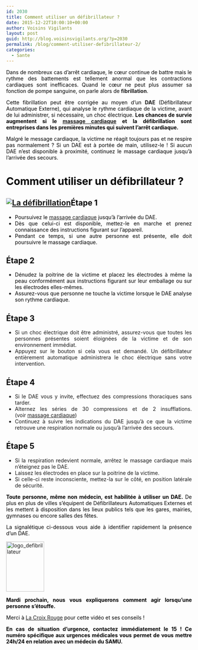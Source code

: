 ```yaml
---
id: 2030
title: Comment utiliser un défibrillateur ?
date: 2015-12-22T10:00:10+00:00
author: Voisins Vigilants
layout: post
guid: http://blog.voisinsvigilants.org/?p=2030
permalink: /blog/comment-utiliser-defibrillateur-2/
categories:
  - Sante
---
```

<p style="text-align: justify;">
  <span style="color: #000000;">Dans de nombreux cas d&rsquo;arrêt cardiaque, le cœur continue de battre mais le rythme des battements est tellement anormal que les contractions cardiaques sont inefficaces. Quand le cœur ne peut plus assumer sa fonction de pompe sanguine, on parle alors de </span><b style="font-style: inherit;">fibrillation</b><span style="color: #000000;">. </span>
</p>

<p style="text-align: justify;">
  <span style="color: #000000;">Cette fibrillation peut être corrigée au moyen d&rsquo;un </span><b style="font-style: inherit;">DAE </b><span style="color: #000000;">(Défibrillateur Automatique Externe), qui analyse le rythme cardiaque </span><span style="color: #000000;">de la victime, avant de lui administrer, si nécessaire, un choc électrique. </span><strong style="color: #000000;">Les chances de survie augmentent si le <a href="http://blog.voisinsvigilants.org/blog/arret-cardiaque-3-gestes-peuvent-sauver-vie/">massage cardiaque</a> et la défibrillation sont entreprises dans les premières minutes qui suivent l&rsquo;arrêt cardiaque.</strong>
</p>

<p style="color: #474747; text-align: justify;">
  <span style="color: #000000;">Malgré le message cardiaque, la victime ne réagit toujours pas et ne respire pas normalement ? Si un DAE est à portée de main, utilisez-le ! Si aucun DAE n&rsquo;est disponible à proximité, continuez le massage cardiaque jusqu&rsquo;à l&rsquo;arrivée des secours.</span>
</p>

<h1 style="text-align: justify;">
  <span style="color: #000000;">Comment utiliser un défibrillateur ?</span>
</h1>

<h2 style="text-align: justify;">
  <a href="./../../images/2015/12/La-defibrillation.jpg"><img class="aligncenter  wp-image-1077" src="./../../images/2015/12/La-defibrillation.jpg" alt="La défibrillation"/></a><strong><span style="color: #000000;">Étape 1</span></strong>
</h2>

<ul style="text-align: justify;">
  <li>
    <span style="color: #000000;">Poursuivez le <a href="http://blog.voisinsvigilants.org/blog/arret-cardiaque-3-gestes-peuvent-sauver-vie/">massage cardiaque</a> jusqu&rsquo;à l&rsquo;arrivée du DAE.</span>
  </li>
  <li>
    <span style="color: #000000;">Dès que celui-ci est disponible, mettez-le en marche et prenez connaissance des instructions figurant sur l&rsquo;appareil.</span>
  </li>
  <li>
    <span style="color: #000000;">Pendant ce temps, si une autre personne est présente, elle doit poursuivre le massage cardiaque.</span>
  </li>
</ul>

<h2 style="text-align: justify;">
  <strong><span style="color: #000000;">Étape 2</span></strong>
</h2>

<ul style="text-align: justify;">
  <li>
    <span style="color: #000000;">Dénudez la poitrine de la victime et placez les électrodes à même la peau conformément aux instructions figurant sur leur emballage ou sur les électrodes elles-mêmes.</span>
  </li>
  <li>
    <span style="color: #000000;">Assurez-vous que personne ne touche la victime lorsque le DAE analyse son rythme cardiaque.</span>
  </li>
</ul>

<h2 style="text-align: justify;">
  <strong><span style="color: #000000;">Étape 3</span></strong>
</h2>

<ul style="text-align: justify;">
  <li>
    Si un choc électrique doit être administré, assurez-vous que toutes les personnes présentes soient éloignées de la victime et de son environnement immédiat.
  </li>
  <li>
    Appuyez sur le bouton si cela vous est demandé. Un défibrillateur entièrement automatique administrera le choc électrique sans votre intervention.
  </li>
</ul>

<h2 style="color: #474747; text-align: justify;">
  <strong><span style="color: #000000;">Étape 4</span></strong>
</h2>

<ul style="text-align: justify;">
  <li>
    Si le DAE vous y invite, effectuez des compressions thoraciques sans tarder.
  </li>
  <li>
    Alternez les séries de 30 compressions et de 2 insufflations. (voir <a href="http://blog.voisinsvigilants.org/blog/arret-cardiaque-3-gestes-peuvent-sauver-vie/">massage cardiaque</a>)
  </li>
  <li>
    Continuez à suivre les indications du DAE jusqu&rsquo;à ce que la victime retrouve une respiration normale ou jusqu&rsquo;à l&rsquo;arrivée des secours.
  </li>
</ul>

<h2 style="text-align: justify;">
  <strong><span style="color: #000000;">Étape 5</span></strong>
</h2>

<ul style="text-align: justify;">
  <li>
    Si la respiration redevient normale, arrêtez le massage cardiaque mais n&rsquo;éteignez pas le DAE.
  </li>
  <li>
    Laissez les électrodes en place sur la poitrine de la victime.
  </li>
  <li>
    Si celle-ci reste inconsciente, mettez-la sur le côté, en position latérale de sécurité.
  </li>
</ul>

<p style="color: #000000; text-align: justify;">
  <strong>Toute personne, même non médecin, est habilitée à utiliser un DAE. </strong>De plus en plus de villes s’équipent de Défibrillateurs Automatiques Externes et les mettent à disposition dans les lieux publics tels que les gares, mairies, gymnases ou encore salles des fêtes.
</p>

<p style="color: #000000; text-align: justify;">
  La signalétique ci-dessous vous aide à identifier rapidement la présence d&rsquo;un DAE.
</p>

<p style="color: #000000; text-align: justify;">
  <a href="./../../images/2015/12/logo_defibrillateur.jpg"><img class="aligncenter  wp-image-1974" src="./../../images/2015/12/logo_defibrillateur.jpg" alt="logo_defibrillateur" width="103" height="136" /></a>
</p>

<p style="text-align: justify;">
  <span style="color: #000000;"><strong>Mardi prochain, nous vous expliquerons comment agir lorsqu&rsquo;une personne s&rsquo;étouffe.</strong></span>
</p>

<p style="text-align: justify;">
  <span style="color: #000000;">Merci à <a href="http://www.croix-rouge.fr/">La Croix Rouge</a> pour cette vidéo et ses conseils !</span>
</p>

<p style="text-align: justify;">
  <span style="color: #000000;"><strong>En cas de situation d&rsquo;urgence, contactez immédiatement le 15 ! Ce numéro spécifique aux urgences médicales vous permet de vous mettre 24h/24 en relation avec un médecin du SAMU.</strong></span>
</p>
